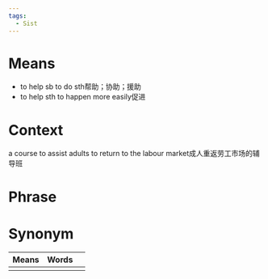 ```yaml
---
tags:
  - Sist
---
```

# Means
- to help sb to do sth帮助；协助；援助
-  to help sth to happen more easily促进
# Context
a course to assist adults to return to the labour market成人重返劳工市场的辅导班
# Phrase

# Synonym
| Means | Words |     |
| ----- | ----- | --- |
|       |       |     |
